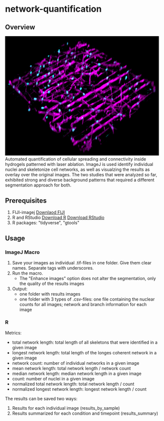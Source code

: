 # network-quantification

## Overview
![cell network](3d_view_small.png)
Automated quantification of cellular spreading and connectivity inside hydrogels patterned 
with laser ablation. ImageJ is used identify individual nuclei and skeletonize cell networks, as well as 
visualzing the results as overlay over the original images.
The two studies that were analyzed so far, exhibited strong and diverse background patterns that required a 
different segmentation approach for both.


## Prerequisites
1. FIJI-imagej [Downlaod FIJI](https://imagej.net/software/fiji/)
2. R and RStudio [Download R](https://cran.r-project.org/) [Download RStudio](https://www.rstudio.com/)
3. R packages: "tidyverse", "gtools"

## Usage
### ImageJ Macro

1. Save your images as individual .tif-files in one folder. Give them clear names. Separate tags with underscores.
2. Run the macro.
    - The "Enhance images" option does not alter the segmentation, only the quality of the results images
3. Output:
    - one folder with results images
    - one folder with 3 types of .csv-files: one file containing the nuclear counts for all images; network and branch 
    information for each image

### R
Metrics:
- total network length: total length of all skeletons that were identified in a given image
- longest network length: total length of the longes coherent network in a given image
- network count: number of individual networks in a given image
- mean network length: total network length / network count
- median network length: median network length in a given image
- count: number of nuclei in a given image
- normalized total network length: total network length / count
- normalized longest network length: longest network length / count

The results can be saved two ways:
1. Results for each individual image (results_by_sample)
2. Results summarized for each condition and timepoint (results_summary)
